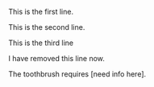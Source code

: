 
This is the first line.

This is the second line.

This is the third line

I have removed this line now.

The toothbrush requires [need info here].
